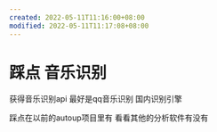 ```yaml
---
created: 2022-05-11T11:16:00+08:00
modified: 2022-05-11T11:17:08+08:00
---
```


# 踩点 音乐识别

获得音乐识别api 最好是qq音乐识别 国内识别引擎

踩点在以前的autoup项目里有 看看其他的分析软件有没有
